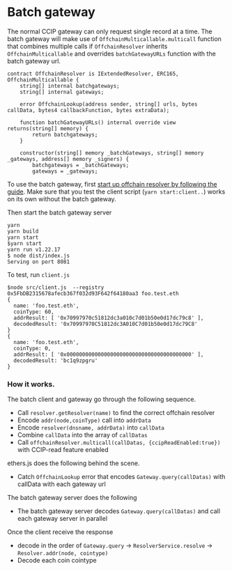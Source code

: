 # Batch gateway

The normal CCIP gateway can only request single record at a time.
The batch gateway will make use of `OffchainMulticallable.multicall` function that combines multiple calls if `OffchainResolver` inherits `OffchainMulticallable` and overrides `batchGatewayURLs` function with the batch gateway url.

```
contract OffchainResolver is IExtendedResolver, ERC165, OffchainMulticallable {
    string[] internal batchgateways;
    string[] internal gateways;

    error OffchainLookup(address sender, string[] urls, bytes callData, bytes4 callbackFunction, bytes extraData);

    function batchGatewayURLs() internal override view returns(string[] memory) {
        return batchgateways;
    }

    constructor(string[] memory _batchGateways, string[] memory _gateways, address[] memory _signers) {
        batchgateways = _batchGateways;
        gateways = _gateways;
```

To use the batch gateway, first [start up offchain resolver by following the guide](https://github.com/ensdomains/offchain-resolver#trying-it-out). Make sure that you test the client script (`yarn start:client..`) works on its own without the batch gateway.

Then start the batch gateway server

```
yarn
yarn build
yarn start
$yarn start
yarn run v1.22.17
$ node dist/index.js
Serving on port 8081
```

To test, run `client.js`

```
$node src/client.js  --registry 0x5FbDB2315678afecb367f032d93F642f64180aa3 foo.test.eth
{
  name: 'foo.test.eth',
  coinType: 60,
  addrResult: [ '0x70997970c51812dc3a010c7d01b50e0d17dc79c8' ],
  decodedResult: '0x70997970C51812dc3A010C7d01b50e0d17dc79C8'
}
{
  name: 'foo.test.eth',
  coinType: 0,
  addrResult: [ '0x0000000000000000000000000000000000000000' ],
  decodedResult: 'bc1q9zpgru'
}
```

### How it works.

The batch client and gateway go through the following sequence.

- Call `resolver.getResolver(name)` to find the correct offchain resolver
- Encode `addr(node,coinType)` call into `addrData`
- Encode `resolver(dnsname, addrData)` into `callData`
- Combine `callData` into the array of `callDatas`
- Call `offchainResolver.multicall(callDatas, {ccipReadEnabled:true})` with CCIP-read feature enabled

ethers.js does the following behind the scene.

- Catch `OffchainLookup` error that encodes `Gateway.query(callDatas)` with callData with each gateway url

The batch gateway server does the following

- The batch gateway server decodes `Gateway.query(callDatas)` and call each gateway server in parallel

Once the client receive the response

- decode in the order of `Gateway.query` -> `ResolverService.resolve` -> `Resolver.addr(node, cointype)`
- Decode each coin cointype
